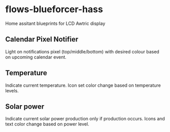 # flows-blueforcer-hass
 Home assitant blueprints for LCD Awtric display 

 ## Calendar Pixel Notifier

 Light on notifications pixel (top/middle/bottom) with desired colour based on upcoming calendar event.

## Temperature

Indicate current temperature. Icon set color change based on temperature levels.

## Solar power

Indicate current solar power production only if production occurs.
Icons and text color change based on power level.
